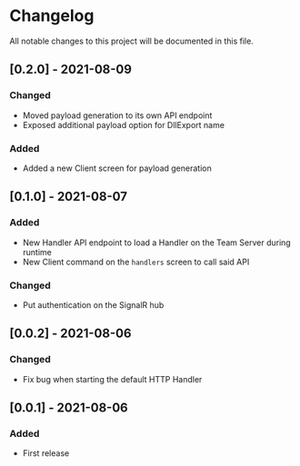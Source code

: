# Changelog
All notable changes to this project will be documented in this file.

## [0.2.0] - 2021-08-09
### Changed
- Moved payload generation to its own API endpoint
- Exposed additional payload option for DllExport name
### Added
- Added a new Client screen for payload generation

## [0.1.0] - 2021-08-07
### Added
- New Handler API endpoint to load a Handler on the Team Server during runtime
- New Client command on the `handlers` screen to call said API
### Changed
- Put authentication on the SignalR hub

## [0.0.2] - 2021-08-06
### Changed
- Fix bug when starting the default HTTP Handler

## [0.0.1] - 2021-08-06
### Added
- First release